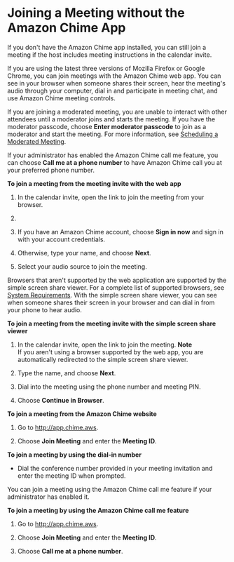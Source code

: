 # Joining a Meeting without the Amazon Chime App<a name="chime-join-meeting"></a>

If you don't have the Amazon Chime app installed, you can still join a meeting if the host includes meeting instructions in the calendar invite\.

If you are using the latest three versions of Mozilla Firefox or Google Chrome, you can join meetings with the Amazon Chime web app\. You can see in your browser when someone shares their screen, hear the meeting's audio through your computer, dial in and participate in meeting chat, and use Amazon Chime meeting controls\.

If you are joining a moderated meeting, you are unable to interact with other attendees until a moderator joins and starts the meeting\. If you have the moderator passcode, choose **Enter moderator passcode** to join as a moderator and start the meeting\. For more information, see [Scheduling a Moderated Meeting](moderate-meeting.md)\.

If your administrator has enabled the Amazon Chime call me feature, you can choose **Call me at a phone number** to have Amazon Chime call you at your preferred phone number\.

**To join a meeting from the meeting invite with the web app**

1. In the calendar invite, open the link to join the meeting from your browser\.

1. 

   1. If you have an Amazon Chime account, choose **Sign in now** and sign in with your account credentials\.

   1. Otherwise, type your name, and choose **Next**\.

1. Select your audio source to join the meeting\. 

Browsers that aren't supported by the web application are supported by the simple screen share viewer\. For a complete list of supported browsers, see [System Requirements](chime-requirements.md)\. With the simple screen share viewer, you can see when someone shares their screen in your browser and can dial in from your phone to hear audio\.

**To join a meeting from the meeting invite with the simple screen share viewer**

1. In the calendar invite, open the link to join the meeting\.
**Note**  
If you aren't using a browser supported by the web app, you are automatically redirected to the simple screen share viewer\.

1. Type the name, and choose **Next**\.

1. Dial into the meeting using the phone number and meeting PIN\.

1. Choose **Continue in Browser**\.

**To join a meeting from the Amazon Chime website**

1. Go to [http://app\.chime\.aws](http://app.chime.aws)\.

1. Choose **Join Meeting** and enter the **Meeting ID**\.

**To join a meeting by using the dial\-in number**
+ Dial the conference number provided in your meeting invitation and enter the meeting ID when prompted\.

You can join a meeting using the Amazon Chime call me feature if your administrator has enabled it\.

**To join a meeting by using the Amazon Chime call me feature**

1. Go to [http://app\.chime\.aws](http://app.chime.aws)\.

1. Choose **Join Meeting** and enter the **Meeting ID**\.

1. Choose **Call me at a phone number**\.